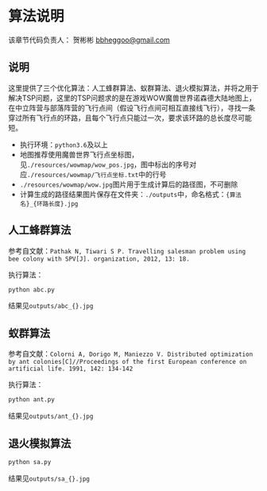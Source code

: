 # 算法说明
该章节代码负责人：
贺彬彬 bbheggoo@gmail.com

## 说明
这里提供了三个优化算法：人工蜂群算法、蚁群算法、退火模拟算法，并将之用于解决TSP问题，这里的TSP问题求的是在游戏WOW魔兽世界诺森德大陆地图上，在中立阵营与部落阵营的飞行点间（假设飞行点间可相互直接线飞行），寻找一条穿过所有飞行点的环路，且每个飞行点只能过一次，要求该环路的总长度尽可能短。

* 执行环境：`python3.6`及以上
* 地图推荐使用魔兽世界飞行点坐标图，见`./resources/wowmap/wow_pos.jpg`，图中标出的序号对应`./resources/wowmap/飞行点坐标.txt`中的行号
* `./resources/wowmap/wow.jpg`图片用于生成计算后的路径图，不可删除
* 计算生成的路径结果图片保存在文件夹：`./outputs`中，命名格式：`{算法名}_{环路长度}.jpg`

## 人工蜂群算法
参考自文献：`Pathak N, Tiwari S P. Travelling salesman problem using bee colony with SPV[J]. organization, 2012, 13: 18.`

执行算法：
```py
python abc.py
```
结果见`outputs/abc_{}.jpg`

## 蚁群算法
参考自文献：`Colorni A, Dorigo M, Maniezzo V. Distributed optimization by ant colonies[C]//Proceedings of the first European conference on artificial life. 1991, 142: 134-142`

执行算法：
```py
python ant.py
```
结果见`outputs/ant_{}.jpg`

## 退火模拟算法
```py
python sa.py
```
结果见`outputs/sa_{}.jpg`
